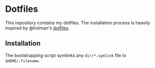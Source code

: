 # Dotfiles

This repository contains my dotfiles. The installation process is heavily inspired by @holman's [dotfiles](https://github.com/holman/dotfiles/).

## Installation

The bootstrapping script symlinks any `dir/*.symlink` file to `$HOME/.filename`.
